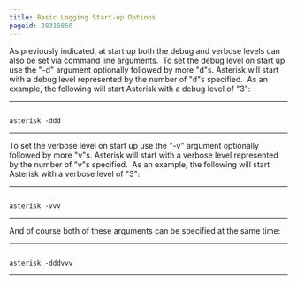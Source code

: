 ```yaml
---
title: Basic Logging Start-up Options
pageid: 28315850
---
```


As previously indicated, at start up both the debug and verbose levels can also be set via command line arguments.  To set the debug level on start up use the "-d" argument optionally followed by more "d"s. Asterisk will start with a debug level represented by the number of "d"s specified.  As an example, the following will start Asterisk with a debug level of "3":




---

  
  


```

asterisk -ddd

```



---


To set the verbose level on start up use the "-v" argument optionally followed by more "v"s. Asterisk will start with a verbose level represented by the number of "v"s specified.  As an example, the following will start Asterisk with a verbose level of "3":




---

  
  


```

asterisk -vvv

```



---


And of course both of these arguments can be specified at the same time:




---

  
  


```

asterisk -dddvvv

```



---


